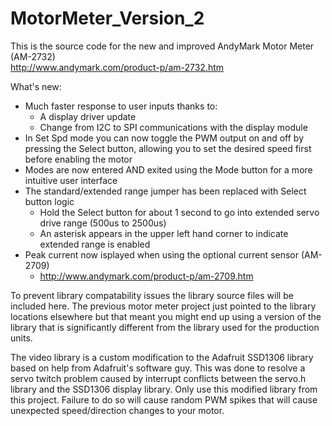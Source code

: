 MotorMeter_Version_2
====================

This is the source code for the new and improved AndyMark Motor Meter (AM-2732)
<br>http://www.andymark.com/product-p/am-2732.htm  

What's new:
- Much faster response to user inputs thanks to:
  - A display driver update
  - Change from I2C to SPI communications with the display module
- In Set Spd mode you can now toggle the PWM output on and off by pressing the Select button, allowing you to set the desired speed first before enabling the motor
- Modes are now entered AND exited using the Mode button for a more intuitive user interface
- The standard/extended range jumper has been replaced with Select button logic 
  - Hold the Select button for about 1 second to go into extended servo drive range (500us to 2500us)  
  - An asterisk appears in the upper left hand corner to indicate extended range is enabled
- Peak current now isplayed when using the optional current sensor (AM-2709)
  - http://www.andymark.com/product-p/am-2709.htm

To prevent library compatability issues the library source files will be included here. The previous motor meter project just pointed to the library locations elsewhere but that meant you might end up using a version of the library that is significantly different from the library used for the production units.

The video library is a custom modification to the Adafruit SSD1306 library based on help from Adafruit's software guy.  This was done to resolve a servo twitch problem caused by interrupt conflicts between the servo.h library and the SSD1306 display library.  Only use this modified library from this project.  Failure to do so will cause random PWM spikes that will cause unexpected speed/direction changes to your motor.
